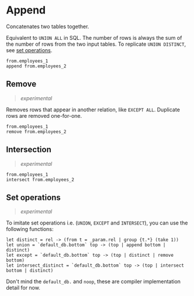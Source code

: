 # Append

Concatenates two tables together.

Equivalent to `UNION ALL` in SQL. The number of rows is always the sum of the
number of rows from the two input tables. To replicate `UNION DISTINCT`, see
[set operations](#set-operations).

```prql
from.employees_1
append from.employees_2
```

## Remove

> _experimental_

Removes rows that appear in another relation, like `EXCEPT ALL`. Duplicate rows
are removed one-for-one.

```prql
from.employees_1
remove from.employees_2
```

## Intersection

> _experimental_

```prql
from.employees_1
intersect from.employees_2
```

## Set operations

> _experimental_

To imitate set operations i.e. (`UNION`, `EXCEPT` and `INTERSECT`), you can use
the following functions:

```prql no-eval
let distinct = rel -> (from t = _param.rel | group {t.*} (take 1))
let union = `default_db.bottom` top -> (top | append bottom | distinct)
let except = `default_db.bottom` top -> (top | distinct | remove bottom)
let intersect_distinct = `default_db.bottom` top -> (top | intersect bottom | distinct)
```

Don't mind the `default_db.` and `noop`, these are compiler implementation
detail for now.
